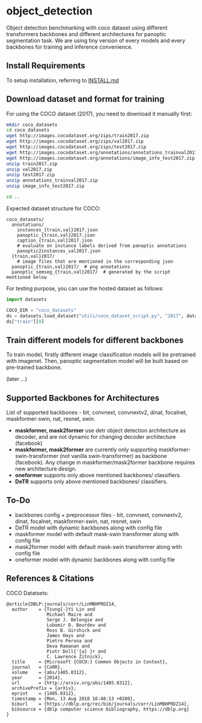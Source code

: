 # object_detection

Object detection benchmarking with coco dataset using different transformers backbones and different architectures for panoptic segmentation task. We are using tiny version of every models and every backbones for training and inference convenience.

## Install Requirements

To setup installation, referring to [INSTALL.md](./INSTALL.md)

## Download dataset and format for training

For using the COCO dataset (2017), you need to download it manually first:

```bash
mkdir coco_datasets
cd coco_datasets
wget http://images.cocodataset.org/zips/train2017.zip
wget http://images.cocodataset.org/zips/val2017.zip
wget http://images.cocodataset.org/zips/test2017.zip
wget http://images.cocodataset.org/annotations/annotations_trainval2017.zip
wget http://images.cocodataset.org/annotations/image_info_test2017.zip
unzip train2017.zip
unzip val2017.zip
unzip test2017.zip
unzip annotations_trainval2017.zip
unzip image_info_test2017.zip
```

```bash
cd ..
```

Expected dataset structure for COCO:

```
coco_datasets/
  annotations/
    instances_{train,val}2017.json
    panoptic_{train,val}2017.json
    caption_{train,val}2017.json
    # evaluate on instance labels derived from panoptic annotations
    panoptic2instances_val2017.json
  {train,val}2017/
    # image files that are mentioned in the corresponding json
  panoptic_{train,val}2017/  # png annotations
  panoptic_semseg_{train,val}2017/  # generated by the script mentioned below
```

For testing purpose, you can use the hosted dataset as follows:

```python
import datasets

COCO_DIR = "coco_datasets"
ds = datasets.load_dataset("utils/coco_dataset_script.py", "2017", data_dir=COCO_DIR)
ds["train"][0]
```

## Train different models for different backbones

To train model, firstly different image classification models will be pretrained with imagenet. Then, panoptic segmentation model will be built based on pre-trained backbone. 

(later ...)


## Supported Backbones for Architectures

List of supported backbones - bit, convnext, convnextv2, dinat, focalnet, maskformer-swin, nat, resnet, swin.


- **maskformer, mask2former** use detr object detection architecture as decoder, and are not dynamic for changing decoder architecture (facebook)
- **maskformer, mask2former** are currently only supporting maskformer-swin-transformer (not vanilla swin-transformer) as backbone (facebook). Any change in maskformer/mask2former backbone requires new architecture design.
- **oneformer** supports only above mentioned backbones/ classifiers.
- **DeTR** supports only above mentioned backbones/ classifiers.

 
## To-Do

 - backbones config + preprocessor files - bit, convnext, convnextv2, dinat, focalnet, maskformer-swin, nat, resnet, swin
 - DeTR model with dynamic backbones along with config file
 - maskformer model with default mask-swin transformer along with config file
 - mask2former model with default mask-swin transformer along with config file
 - oneformer model with dynamic backbones along with config file

## References & Citations

COCO Datatsets:

```
@article{DBLP:journals/corr/LinMBHPRDZ14,
  author    = {Tsung{-}Yi Lin and
               Michael Maire and
               Serge J. Belongie and
               Lubomir D. Bourdev and
               Ross B. Girshick and
               James Hays and
               Pietro Perona and
               Deva Ramanan and
               Piotr Doll{'{a} }r and
               C. Lawrence Zitnick},
  title     = {Microsoft {COCO:} Common Objects in Context},
  journal   = {CoRR},
  volume    = {abs/1405.0312},
  year      = {2014},
  url       = {http://arxiv.org/abs/1405.0312},
  archivePrefix = {arXiv},
  eprint    = {1405.0312},
  timestamp = {Mon, 13 Aug 2018 16:48:13 +0200},
  biburl    = {https://dblp.org/rec/bib/journals/corr/LinMBHPRDZ14},
  bibsource = {dblp computer science bibliography, https://dblp.org}
}
```
